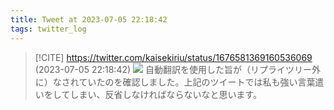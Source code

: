 ```yaml
---
title: Tweet at 2023-07-05 22:18:42
tags: twitter_log
---
```


> [!CITE] https://twitter.com/kaisekiriu/status/1676581369160536069 (2023-07-05 22:18:42)
> ![](https://twitter.com/kaisekiriu/status/1676581369160536069)
> 自動翻訳を使用した旨が（リプライツリー外に）なされていたのを確認しました。上記のツイートでは私も強い言葉遣いをしてしまい、反省しなければならないなと思います。
